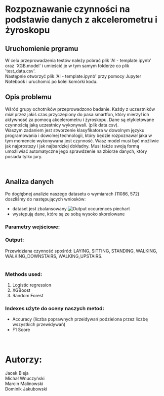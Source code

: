 # Rozpoznawanie czynności na podstawie danych z akcelerometru i żyroskopu

## Uruchomienie prgramu

W celu przeprowadzenia testów należy pobrać plik 'AI - template.ipynb' oraz 'XGB.model' i umieścić je w tym samym folderze co plik 'test_data.csv'. <br>
Następnie otworzyć plik 'AI - template.ipynb' przy pomocy Jupyter Notebook i uruchomić po kolei komórki kodu.


## Opis problemu

Wśród grupy ochotników przeprowadzono badanie. Każdy z uczestników miał przez jakiś czas przyczepiony do pasa smartfon, który mierzył ich aktywność za pomocą akcelerometru
i żyroskopu. Dane są etykietowane czynnością jaką uczestnicy wykonywali. (plik data.csv). <br>
Waszym zadaniem jest stworzenie klasyfikatora w dowolnym języku programowania i
dowolnej technologii, który będzie rozpoznawał jaka w tym momencie wykonywana jest
czynność. Wasz model musi być możliwie jak najprostszy i jak najbardziej dokładny. Musi
także swoją formą umożliwiać automatyczne jego sprawdzenie na zbiorze danych, który
posiada tylko jury.

<br>

## Analiza danych

Po dogłębnej analizie naszego datasetu o wymiarach (11086, 572) doszliśmy do następujących wniosków:
- dataset jest zbalansowany 
![Output occurences piechart](/piechart.png) 
- występują dane, które są ze sobą wysoko skorelowane



### Parametry wejściowe:


### Output:
Przewidziana czynność spośród: LAYING, SITTING, STANDING, WALKING, WALKING_DOWNSTAIRS, WALKING_UPSTAIRS.
<br>
<br>

### Methods used:
1.	Logistic regression
2.	XGBoost
3.	Random Forest

### Indexes użyte do oceny naszych metod:
- Accuracy (liczba poprawnych przeidywań podzielona przez liczbę wszystkich przewidywań)
- F1 Score

<br>

# Autorzy:

Jacek Bleja <br>
Michał Wnuczyński <br>
Marcin Malinowski <br>
Dominik Jakubowski<br>